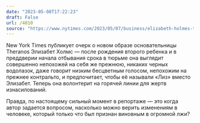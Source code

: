 ```yaml
---
date: "2023-05-08T17:22:23"
draft: False
url: /4010
source: "https://www.nytimes.com/2023/05/07/business/elizabeth-holmes-theranos-interview.html"
---
```


New York Times публикует очерк о новом образе основательницы Theranos Элизабет Холмс — после рождения второго ребенка и в преддверии начала отбывания срока в тюрьме она выглядит совершенно непохожей на себя же прежнюю, никаких черных водолазок, даже говорит низким бесцветным голосом, непохожим на прежнее контральто, и предпочитает, чтобы её называли «Лиз» вместо Элизабет. Теперь она волонтерит на горячей линии для жертв изнасилований.

Правда, по настоящему сильный момент в репортаже — это когда автор задается вопросом, насколько можно верить изменениям в человеке, который только что был признан виновным в огромной лжи?
